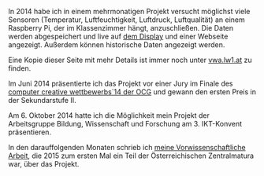In 2014 habe ich in einem mehrmonatigen Projekt versucht möglichst viele Sensoren (Temperatur, Luftfeuchtigkeit, Luftdruck, Luftqualität) an einem Raspberry Pi, der im Klassenzimmer hängt, anzuschließen. Die Daten werden abgespeichert und live auf [dem Display](https://vwa.lw1.at/images/display.jpg) und einer Webseite angezeigt. Außerdem können historische Daten angezeigt werden.

Eine Kopie dieser Seite mit mehr Details ist immer noch unter [vwa.lw1.at](https://vwa.lw1.at/) zu finden.

Im Juni 2014 präsentierte ich das Projekt vor einer Jury im Finale des [computer creative wettbewerbs`14 der OCG](http://blog.ocg.at/2014/06/ccw14-final/) und gewann den ersten Preis in der Sekundarstufe II.

Am 6. Oktober 2014 hatte ich die Möglichkeit mein Projekt der Arbeitsgruppe Bildung, Wissenschaft und Forschung am 3. IKT-Konvent präsentieren.

In den darauffolgenden Monaten schrieb ich [meine Vorwissenschaftliche Arbeit](https://github.com/Findus23/VWA/raw/master/main.pdf), die 2015 zum ersten Mal ein Teil der Österreichischen Zentralmatura war, über das Projekt.
